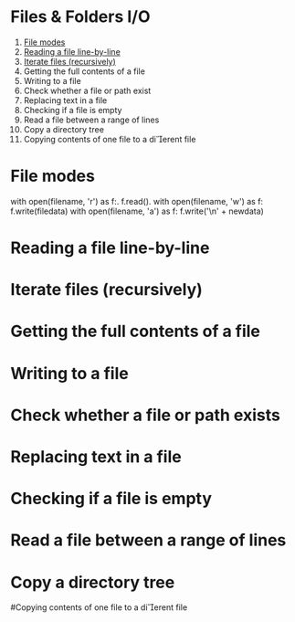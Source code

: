 # Files & Folders I/O
1. [File modes](https://github.com/vutran-space/Python_Note/blob/main/Files_Folders.md#file-modes)
2. [Reading a file line-by-line](https://github.com/vutran-space/Python_Note/blob/main/Files_Folders.md#file-modes)
3. [Iterate files (recursively)](https://github.com/vutran-space/Python_Note/blob/main/Files_Folders.md#file-modes)
4. Getting the full contents of a file
5. Writing to a file
6. Check whether a file or path exist
7. Replacing text in a file
8. Checking if a file is empty
9. Read a file between a range of lines
10. Copy a directory tree
11. Copying contents of one file to a dierent file


# File modes

with open(filename, 'r') as f:.
     f.read().
with open(filename, 'w') as f:
    f.write(filedata)
with open(filename, 'a') as f:
    f.write('\\n' + newdata)

# Reading a file line-by-line

# Iterate files (recursively)

# Getting the full contents of a file

# Writing to a file

# Check whether a file or path exists

# Replacing text in a file

# Checking if a file is empty

# Read a file between a range of lines

# Copy a directory tree

#Copying contents of one file to a dierent file
